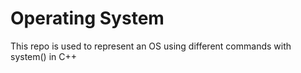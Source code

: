 # Operating System
This repo is used to represent an OS using different commands with system() in C++ 
